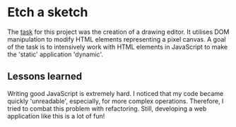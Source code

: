 # Etch a sketch

The [task](https://www.theodinproject.com/lessons/foundations-etch-a-sketch) for this project was the creation of a drawing editor.
It utilises DOM manipulation to modify HTML elements representing a pixel canvas.
A goal of the task is to intensively work with HTML elements in JavaScript to make the 'static' application 'dynamic'.

## Lessons learned

Writing good JavaScript is extremely hard.
I noticed that my code became quickly 'unreadable', especially, for more complex operations.
Therefore, I tried to combat this problem with refactoring.
Still, developing a web application like this is a lot of fun!
